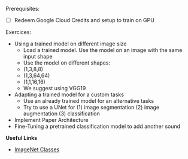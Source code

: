 Prerequisites:
- [ ] Redeem Google Cloud Credits and setup to train on GPU

Exercices:

- Using a trained model on different image size
    * Load a trained model. Use the model on an image with the same input shape
    * Use the model on different shapes:
	+ (1,3,8,8)
	+ (1,3,64,64)
	+ (1,1,16,16)
    * We suggest using VGG19
- Adapting a trained model for a custom tasks
    * Use an already trained model for an alternative tasks
    * Try to use a UNet for (1) image segmentation (2) image augmentation (3) classification
- Implement Paper Architecture
- Fine-Tuning a pretrained classification model to add another sound

**Useful Links**

- [ImageNet Classes](https://deeplearning.cms.waikato.ac.nz/user-guide/class-maps/IMAGENET/)
